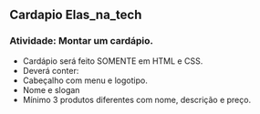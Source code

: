 ## Cardapio Elas_na_tech
### Atividade: Montar um cardápio.
 * Cardápio será feito SOMENTE em HTML e CSS.
 * Deverá conter:
 * Cabeçalho com menu e logotipo.
 * Nome e slogan
 * Mínimo 3 produtos diferentes com nome, descrição e preço.
